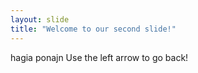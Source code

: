 ```yaml
---
layout: slide
title: "Welcome to our second slide!"
---
```

hagia ponajn
Use the left arrow to go back!
